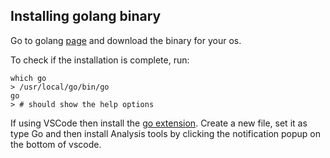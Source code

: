 ## Installing golang binary
Go to golang [page](https://golang.org/dl/) and download the binary for your os.

To check if the installation is complete,
run: 
```
which go
> /usr/local/go/bin/go
go
> # should show the help options
```

If using VSCode then install the [go extension](https://code.visualstudio.com/docs/languages/go). Create a new file, set it as type Go and then install Analysis tools by clicking the notification popup on the bottom of vscode.